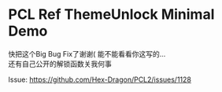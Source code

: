 # PCL Ref ThemeUnlock Minimal Demo

快把这个Big Bug Fix了谢谢(
能不能看看你这写的...  
还有自己公开的解锁函数关我何事  
  
  
  Issue: https://github.com/Hex-Dragon/PCL2/issues/1128

